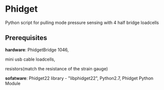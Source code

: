 # Phidget
Python script for pulling mode pressure sensing with 4 half bridge loadcells



## Prerequisites
**hardware**:  PhidgetBridge 1046,

mini usb cable loadcells,


resistors(match the resistance of the strain gauge)

**sofatware**: Phidget22 library - "libphidget22",   Python2.7,  Phidget Python Module
